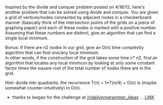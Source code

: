 

Inspired by the divide and conquer problem posted on 4/16/12, here's another problem that can be solved using divide and conquer. You are given a grid of vertices/nodes connected by adjacent nodes in a checkerboard manner (basically think of the intersection points of the grids on a piece of graphing paper) and each of these nodes is marked with a positive number. Assuming that these numbers are distinct, give an algorithm that can find a single local minimum.

Bonus: If there are n2 nodes in our grid, give an O(n) time complexity algorithm that can find one/any local minimum.  
In other words, if the construction of the grid takes some time c\* n2, find an algorithm that locates any local minimum by looking at only some constant factor times the square root of the total number of nodes there are in the grid.

Hint: divide into quadrants; the recurrence T(n) = 1\*T(n/4) + O(n) is (maybe somewhat counter-intuitively) in O(n).

- thanks to leegao for the challenge at [/r/dailyprogrammer\_ideas](/r/dailyprogrammer_ideas) ... [LINK](http://www.reddit.com/r/dailyprogrammer_ideas/comments/sclks/finding_the_local_minimum_in_a_grid_difficult/)

